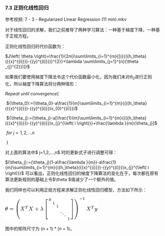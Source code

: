 ### 7.3 正则化线性回归

参考视频: 7 - 3 - Regularized Linear Regression (11 min).mkv

对于线性回归的求解，我们之前推导了两种学习算法：一种基于梯度下降，一种基于正规方程。

正则化线性回归的代价函数为：

$J\left( \theta  \right)=\frac{1}{2m}\sum\limits_{i=1}^{m}{[({{({h_\theta}({{x}^{(i)}})-{{y}^{(i)}})}^{2}}+\lambda \sum\limits_{j=1}^{n}{\theta _{j}^{2}})]}$

如果我们要使用梯度下降法令这个代价函数最小化，因为我们未对$\theta_0$进行正则化，所以梯度下降算法将分两种情形：

$Repeat$  $until$  $convergence${

​       ${\theta_0}:={\theta_0}-a\frac{1}{m}\sum\limits_{i=1}^{m}{(({h_\theta}({{x}^{(i)}})-{{y}^{(i)}})x_{0}^{(i)}})$ 

​       ${\theta_j}:={\theta_j}-a[\frac{1}{m}\sum\limits_{i=1}^{m}{(({h_\theta}({{x}^{(i)}})-{{y}^{(i)}})x_{j}^{\left( i \right)}}+\frac{\lambda }{m}{\theta_j}]$ 

​                                            $for$ $j=1,2,...n$

​                       }


对上面的算法中$ j=1,2,...,n$ 时的更新式子进行调整可得：

${\theta_j}:={\theta_j}(1-a\frac{\lambda }{m})-a\frac{1}{m}\sum\limits_{i=1}^{m}{({h_\theta}({{x}^{(i)}})-{{y}^{(i)}})x_{j}^{\left( i \right)}}​$ 
可以看出，正则化线性回归的梯度下降算法的变化在于，每次都在原有算法更新规则的基础上令$\theta $值减少了一个额外的值。

我们同样也可以利用正规方程来求解正则化线性回归模型，方法如下所示：

![](../../images/71d723ddb5863c943fcd4e6951114ee3.png)

图中的矩阵尺寸为 $(n+1)*(n+1)$。

